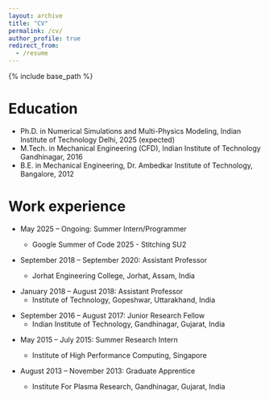 ```yaml
---
layout: archive
title: "CV"
permalink: /cv/
author_profile: true
redirect_from:
  - /resume
---
```


{% include base_path %}

Education
======
* Ph.D. in Numerical Simulations and Multi-Physics Modeling, Indian Institute of Technology Delhi, 2025 (expected)
* M.Tech. in Mechanical Engineering (CFD), Indian Institute of Technology Gandhinagar, 2016
* B.E. in Mechanical Engineering, Dr. Ambedkar Institute of Technology, Bangalore, 2012

Work experience
======
* May 2025 – Ongoing: Summer Intern/Programmer
  * Google Summer of Code 2025 - Stitching SU2

* September 2018 – September 2020: Assistant Professor
  * Jorhat Engineering College, Jorhat, Assam, India
<!--  * Duties included: Teaching undergraduate and graduate-level courses in mechanical engineering-->

* January 2018 – August 2018: Assistant Professor
  * Institute of Technology, Gopeshwar, Uttarakhand, India
 <!-- * Duties included: Deliveringlectures and guided students in mechanical engineering projects-->

* September 2016 – August 2017: Junior Research Fellow
  * Indian Institute of Technology, Gandhinagar, Gujarat, India
 <!-- * Duties included: Conducting research in computational modeling and simulation-->

* May 2015 – July 2015: Summer Research Intern
  * Institute of High Performance Computing, Singapore

* August 2013 – November 2013: Graduate Apprentice
  * Institute For Plasma Research, Gandhinagar, Gujarat, India
  
<!-- Skills
======
* Skill 1
* Skill 2
  * Sub-skill 2.1
  * Sub-skill 2.2
  * Sub-skill 2.3
* Skill 3

Publications
======
  <ul>{% for post in site.publications reversed %}
    {% include archive-single-cv.html %}
  {% endfor %}</ul>
  
Talks
======
  <ul>{% for post in site.talks reversed %}
    {% include archive-single-talk-cv.html  %}
  {% endfor %}</ul>
  
Teaching
======
  <ul>{% for post in site.teaching reversed %}
    {% include archive-single-cv.html %}
  {% endfor %}</ul>
  
Service and leadership
======
* Currently signed in to 43 different slack teams -->
